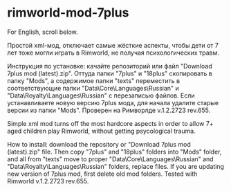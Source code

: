 # rimworld-mod-7plus

For English, scroll below.

Простой xml-мод, отключает самые жёсткие аспекты, чтобы дети от 7 лет тоже могли играть в Rimworld, не получая психологических травм.

Инструкция по установке: качайте репозиторий или файл "Download 7plus mod (latest).zip". Оттуда папки "7plus" и "18plus" скопировать в папку "Mods", а содержимое папки "texts" переместить в соответствующие папки "Data\Core\Languages\Russian\" и "Data\Royalty\Languages\Russian\" с перезаписью файлов. Если устанавливаете новую версию 7plus мода, для начала удалите старые версии из папки "Mods".
Проверен на Римворлде v.1.2.2723 rev.655.

Simple xml mod turns off the most hardcore aspects in order to allow 7+ aged children play Rimworld, without getting psycological trauma.

How to install: download the repository or "Download 7plus mod (latest).zip" file. Then copy "7plus" and "18plus" folders into "Mods" folder, and all from "texts" move to proper "Data\Core\Languages\Russian\" and "Data\Royalty\Languages\Russian\" folders, replace files. If you are updating new version of 7plus mod, first delete old mod folders.
Tested with Rimworld v.1.2.2723 rev.655.
